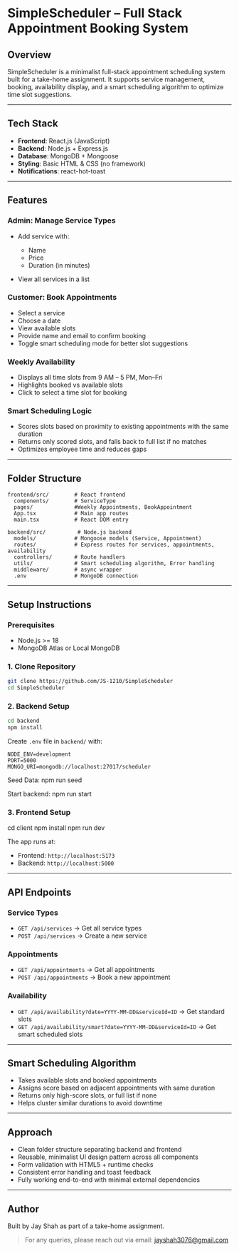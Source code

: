 # SimpleScheduler – Full Stack Appointment Booking System

## Overview

SimpleScheduler is a minimalist full-stack appointment scheduling system built for a take-home assignment. It supports service management, booking, availability display, and a smart scheduling algorithm to optimize time slot suggestions.

---

## Tech Stack

* **Frontend**: React.js (JavaScript)
* **Backend**: Node.js + Express.js
* **Database**: MongoDB + Mongoose
* **Styling**: Basic HTML & CSS (no framework)
* **Notifications**: react-hot-toast

---

## Features

### Admin: Manage Service Types

* Add service with:

  * Name
  * Price
  * Duration (in minutes)
* View all services in a list

### Customer: Book Appointments

* Select a service
* Choose a date
* View available slots
* Provide name and email to confirm booking
* Toggle smart scheduling mode for better slot suggestions

### Weekly Availability

* Displays all time slots from 9 AM – 5 PM, Mon–Fri
* Highlights booked vs available slots
* Click to select a time slot for booking

### Smart Scheduling Logic

* Scores slots based on proximity to existing appointments with the same duration
* Returns only scored slots, and falls back to full list if no matches
* Optimizes employee time and reduces gaps

---

## Folder Structure

```
frontend/src/        # React frontend
  components/        # ServiceType
  pages/             #Weekly Appointments, BookAppointment
  App.tsx            # Main app routes
  main.tsx           # React DOM entry

backend/src/          # Node.js backend
  models/            # Mongoose models (Service, Appointment)
  routes/            # Express routes for services, appointments, availability
  controllers/       # Route handlers
  utils/             # Smart scheduling algorithm, Error handling
  middleware/        # async wrapper
  .env               # MongoDB connection
```

---

## Setup Instructions

### Prerequisites

* Node.js >= 18
* MongoDB Atlas or Local MongoDB

### 1. Clone Repository

```bash
git clone https://github.com/JS-1210/SimpleScheduler
cd SimpleScheduler
```

### 2. Backend Setup

```bash
cd backend
npm install
```

Create `.env` file in `backend/` with:

```env
NODE_ENV=development
PORT=5000
MONGO_URI=mongodb://localhost:27017/scheduler
```

Seed Data: 
npm run seed

Start backend:
npm run start

### 3. Frontend Setup

cd client
npm install
npm run dev

The app runs at:

* Frontend: `http://localhost:5173`
* Backend: `http://localhost:5000`

---

## API Endpoints

### Service Types

* `GET /api/services` → Get all service types
* `POST /api/services` → Create a new service

### Appointments

* `GET /api/appointments` → Get all appointments
* `POST /api/appointments` → Book a new appointment

### Availability

* `GET /api/availability?date=YYYY-MM-DD&serviceId=ID` → Get standard slots
* `GET /api/availability/smart?date=YYYY-MM-DD&serviceId=ID` → Get smart scheduled slots

---

## Smart Scheduling Algorithm

* Takes available slots and booked appointments
* Assigns score based on adjacent appointments with same duration
* Returns only high-score slots, or full list if none
* Helps cluster similar durations to avoid downtime

---

## Approach

* Clean folder structure separating backend and frontend
* Reusable, minimalist UI design pattern across all components
* Form validation with HTML5 + runtime checks
* Consistent error handling and toast feedback
* Fully working end-to-end with minimal external dependencies

---

## Author

Built by Jay Shah as part of a take-home assignment.

> For any queries, please reach out via email: [jayshah3076@gmail.com](mailto:jayshah3076j@gmail.com)
